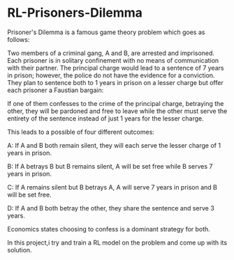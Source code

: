 # RL-Prisoners-Dilemma

Prisoner's Dilemma is a famous game theory problem which goes as follows:

Two members of a criminal gang, A and B, are arrested and imprisoned. Each prisoner is in solitary confinement with no means of communication with their partner. The principal charge would lead to a sentence of 7 years in prison; however, the police do not have the evidence for a conviction. They plan to sentence both to 1 years in prison on a lesser charge but offer each prisoner a Faustian bargain:

If one of them confesses to the crime of the principal charge, betraying the other, they will be pardoned and free to leave while the other must serve the entirety of the sentence instead of just 1 years for the lesser charge.
 
This leads to a possible of four different outcomes:

A: If A and B both remain silent, they will each serve the lesser charge of 1 years in prison.

B: If A betrays B but B remains silent, A will be set free while B serves 7 years in prison.

C: If A remains silent but B betrays A, A will serve 7 years in prison and B will be set free.

D: If A and B both betray the other, they share the sentence and serve 3 years.

Economics states choosing to confess is a dominant strategy for both.

In this project,i try and train a RL model on the problem and come up with its solution.
